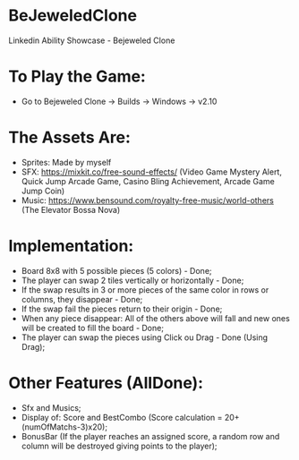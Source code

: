 # BeJeweledClone
Linkedin Ability Showcase - Bejeweled Clone

# To Play the Game:
- Go to Bejeweled Clone -> Builds -> Windows -> v2.10

# The Assets Are:
- Sprites: Made by myself
- SFX: https://mixkit.co/free-sound-effects/ (Video Game Mystery Alert, Quick Jump Arcade Game, Casino Bling Achievement, Arcade Game Jump Coin)
- Music: https://www.bensound.com/royalty-free-music/world-others (The Elevator Bossa Nova)

# Implementation:
- Board 8x8 with 5 possible pieces (5 colors) - Done;
- The player can swap 2 tiles vertically or horizontally - Done;
- If the swap results in 3 or more pieces of the same color in rows or columns, they disappear - Done;
- If the swap fail the pieces return to their origin - Done;
- When any piece disappear: All of the others above will fall and new ones will be created to fill the board - Done;
- The player can swap the pieces using Click ou Drag - Done (Using Drag);

# Other Features (AllDone):
- Sfx and Musics;
- Display of: Score and BestCombo (Score calculation = 20+(numOfMatchs-3)x20);
- BonusBar (If the player reaches an assigned score, a random row and column will be destroyed giving points to the player);

